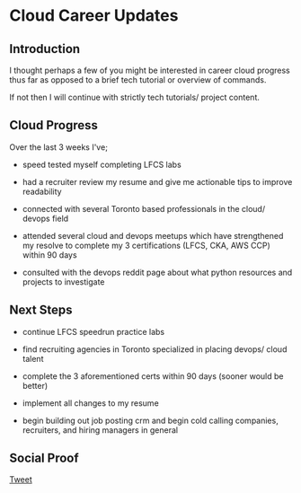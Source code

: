 
# Cloud Career Updates

## Introduction

I thought perhaps a few of you might be interested in career cloud progress thus far as opposed to a brief tech tutorial or overview of commands.

If not then I will continue with strictly tech tutorials/ project content. 

## Cloud Progress

Over the last 3 weeks I've;

- speed tested myself completing LFCS labs

- had a recruiter review my resume and give me actionable tips to improve readability

- connected with several Toronto based professionals in the cloud/ devops field

- attended several cloud and devops meetups which have strengthened my resolve to complete my 3 certifications (LFCS, CKA, AWS CCP) within 90 days

- consulted with the devops reddit page about what python resources and projects to investigate

## Next Steps

- continue LFCS speedrun practice labs

- find recruiting agencies in Toronto specialized in placing devops/ cloud talent

- complete the 3 aforementioned certs within 90 days (sooner would be better)

- implement all changes to my resume

- begin building out job posting crm and begin cold calling companies, recruiters, and hiring managers in general

## Social Proof

[Tweet]()